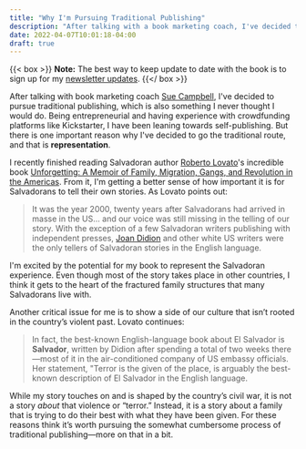 ```yaml
---
title: "Why I'm Pursuing Traditional Publishing"
description: "After talking with a book marketing coach, I've decided to pursue traditional publishing one very important reason."
date: 2022-04-07T10:01:18-04:00
draft: true
---
```


{{< box >}}
**Note:** The best way to keep update to date with the book is to sign up for my [newsletter updates](#footer).
{{</ box >}}

After talking with book marketing coach [Sue Campbell](https://www.pagesandplatforms.com/book-marketing/), I've decided to pursue traditional publishing, which is also something I never thought I would do. Being entrepreneurial and having experience with crowdfunding platforms like Kickstarter, I have been leaning towards self-publishing. But there is one important reason why I've decided to go the traditional route, and that is **representation**.

I recently finished reading Salvadoran author [Roberto Lovato](https://robertolovato.com)'s incredible book [Unforgetting: A Memoir of Family, Migration, Gangs, and Revolution in the Americas](https://amzn.to/3qZidkX). From it, I'm getting a better sense of how important it is for Salvadorans to tell their own stories. As Lovato points out:

> It was the year 2000, twenty years after Salvadorans had arrived in masse in the US... and our voice was still missing in the telling of our story. With the exception of a few Salvadoran writers publishing with independent presses, [Joan Didion](https://en.wikipedia.org/wiki/Joan_Didion) and other white US writers were the only tellers of Salvadoran stories in the English language.

I'm excited by the potential for my book to represent the Salvadoran experience. Even though most of the story takes place in other countries, I think it gets to the heart of the fractured family structures that many Salvadorans live with.

Another critical issue for me is to show a side of our culture that isn’t rooted in the country’s violent past. Lovato continues:

> In fact, the best-known English-language book about El Salvador is **Salvador**, written by Didion after spending a total of two weeks there—most of it in the air-conditioned company of US embassy officials. Her statement, "Terror is the given of the place, is arguably the best-known description of El Salvador in the English language.

While my story touches on and is shaped by the country’s civil war, it is not a story _about_ that violence or “terror.” Instead, it is a story about a family that is trying to do their best with what they have been given. For these reasons think it’s worth pursuing the somewhat cumbersome process of traditional publishing—more on that in a bit.
